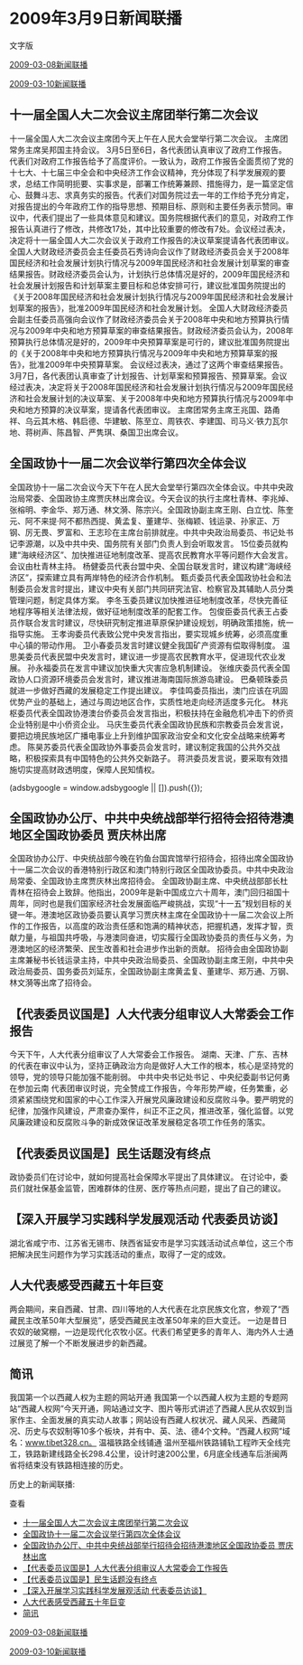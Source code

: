 







# 2009年3月9日新闻联播
 文字版








[2009-03-08新闻联播](/xinwenlianbo/20090308)


[2009-03-10新闻联播](/xinwenlianbo/20090310)





## 十一届全国人大二次会议主席团举行第二次会议


十一届全国人大二次会议主席团今天上午在人民大会堂举行第二次会议。
主席团常务主席吴邦国主持会议。 
3月5日至6日，各代表团认真审议了政府工作报告。代表们对政府工作报告给予了高度评价。一致认为，政府工作报告全面贯彻了党的十七大、十七届三中全会和中央经济工作会议精神，充分体现了科学发展观的要求，总结工作简明扼要、实事求是，部署工作统筹兼顾、措施得力，是一篇坚定信心、鼓舞斗志、求真务实的报告。代表们对国务院过去一年的工作给予充分肯定，对报告提出的今年政府工作的指导思想、预期目标、原则和主要任务表示赞同。审议中，代表们提出了一些具体意见和建议。国务院根据代表们的意见，对政府工作报告认真进行了修改，共修改17处，其中比较重要的修改有7处。会议经过表决，决定将十一届全国人大二次会议关于政府工作报告的决议草案提请各代表团审议。 
全国人大财政经济委员会主任委员石秀诗向会议作了财政经济委员会关于2008年国民经济和社会发展计划执行情况与2009年国民经济和社会发展计划草案的审查结果报告。财政经济委员会认为，计划执行总体情况是好的，2009年国民经济和社会发展计划报告和计划草案主要目标和总体安排可行，建议批准国务院提出的《关于2008年国民经济和社会发展计划执行情况与2009年国民经济和社会发展计划草案的报告》，批准2009年国民经济和社会发展计划。 
全国人大财政经济委员会副主任委员高强向会议作了财政经济委员会关于2008年中央和地方预算执行情况与2009年中央和地方预算草案的审查结果报告。财政经济委员会认为，2008年预算执行总体情况是好的，2009年中央预算草案是可行的，建议批准国务院提出的《关于2008年中央和地方预算执行情况与2009年中央和地方预算草案的报告》，批准2009年中央预算草案。 
会议经过表决，通过了这两个审查结果报告。 
3月7日，各代表团认真审查了计划报告、计划草案和预算报告、预算草案。会议经过表决，决定将关于2008年国民经济和社会发展计划执行情况与2009年国民经济和社会发展计划的决议草案、关于2008年中央和地方预算执行情况与2009年中央和地方预算的决议草案，提请各代表团审议。
主席团常务主席王兆国、路甬祥、乌云其木格、韩启德、华建敏、陈至立、周铁农、李建国、司马义·铁力瓦尔地、蒋树声、陈昌智、严隽琪、桑国卫出席会议。


## 全国政协十一届二次会议举行第四次全体会议


全国政协十一届二次会议今天下午在人民大会堂举行第四次全体会议。中共中央政治局常委、全国政协主席贾庆林出席会议。今天会议的执行主席杜青林、李兆焯、张榕明、李金华、郑万通、林文漪、陈宗兴。全国政协副主席王刚、白立忱、陈奎元、阿不来提·阿不都热西提、黄孟复、董建华、张梅颖、钱运录、孙家正、万钢、厉无畏、罗富和、王志珍在主席台前排就座。中共中央政治局委员、书记处书记李源潮，以及中共中央、国务院有关部门负责人到会听取发言。
15位委员就构建“海峡经济区”、加快推进征地制度改革、提高农民教育水平等问题作大会发言。会议由杜青林主持。
杨健委员代表台盟中央、全国台联发言时，建议构建“海峡经济区”，探索建立具有两岸特色的经济合作机制。
甄贞委员代表全国政协社会和法制委员会发言时提出，建议中央有关部门共同研究法官、检察官及其辅助人员分类管理问题，制定具体方案。
李冬玉委员建议加快推进征地制度改革，尽快完善征地程序等相关法律法规，做好征地制度改革的配套工作。
包俊臣委员代表王占委员作联合发言时建议，尽快研究制定推进草原保护建设规划，明确政策措施，统一指导实施。
王孝询委员代表致公党中央发言指出，要实现城乡统筹，必须高度重中心镇的带动作用。
卫小春委员发言时建议健全我国矿产资源有偿取得制度。
温思美委员代表民盟中央发言时，建议进一步提高农民教育水平，促进现代农业发展。
孙永福委员在发言中建议加快重大灾害应急机制建设。
张维庆委员代表全国政协人口资源环境委员会发言时，建议推进海南国际旅游岛建设。
巴桑顿珠委员就进一步做好西藏的发展稳定工作提出建议。
李佳鸣委员指出，澳门应该在巩固优势产业的基础上，通过与周边地区合作，实质性地走向经济适度多元化。
林兆枢委员代表全国政协港澳台侨委员会发言指出，积极扶持在金融危机冲击下的侨资企业特别是中小侨资企业。
马庆生委员代表全国政协民族和宗教委员会发言说，要把边境民族地区广播电事业上升到维护国家政治安全和文化安全战略来统筹考虑。
陈昊苏委员代表全国政协外事委员会发言时，建议制定我国的公共外交战略，积极探索具有中国特色的公共外交新路子。
蒋洪委员发言说，要采取有效措施切实提高财政透明度，保障人民知情权。





 (adsbygoogle = window.adsbygoogle || []).push({});

 
## 全国政协办公厅、中共中央统战部举行招待会招待港澳地区全国政协委员 贾庆林出席


全国政协办公厅、中央统战部今晚在钓鱼台国宾馆举行招待会，招待出席全国政协十一届二次会议的香港特别行政区和澳门特别行政区全国政协委员。中共中央政治局常委、全国政协主席贾庆林出席招待会。
全国政协副主席、中央统战部部长杜青林在招待会上致辞。他指出，2009年是新中国成立六十周年，澳门回归祖国十周年，同时也是我们国家经济社会发展面临严峻挑战，实现“十一五”规划目标的关键一年。港澳地区政协委员要认真学习贾庆林主席在全国政协十一届二次会议上所作的工作报告，以高度的政治责任感和饱满的精神状态，把握机遇，发挥才智，贡献力量，与祖国共呼吸，与港澳同奋进，切实履行全国政协委员的责任与义务，为港澳地区的经济繁荣、民生改善和社会进步作出新的贡献。
招待会由全国政协副主席兼秘书长钱运录主持，中共中央政治局委员、全国政协副主席王刚，中共中央政治局委员、国务委员刘延东，全国政协副主席黄孟复、董建华、郑万通、万钢、林文漪等出席了招待会。


## 【代表委员议国是】人大代表分组审议人大常委会工作报告


今天下午，人大代表分组审议了人大常委会工作报告。
湖南、天津、广东、吉林的代表在审议中认为，坚持正确政治方向是做好人大工作的根本，核心是坚持党的领导，党的领导只能加强不能削弱。
中共中央书记处书记 、中央纪委副书记何勇在参加云南 代表团审议时说，完全赞成工作报告，今年形势严峻，任务繁重，必须紧紧围绕党和国家的中心工作深入开展党风廉政建设和反腐败斗争。要严明党的纪律，加强作风建设，严肃查办案件，纠正不正之风，推进改革，强化监督。以党风廉政建设和反腐败斗争的新成效保证改革发展稳定各项工作任务的落实。


## 【代表委员议国是】民生话题没有终点


政协委员们在讨论中，就如何提高社会保障水平提出了具体建议。
在讨论中，委员们就社保基金监管，困难群体的住房、医疗等热点问题，提出了自己的建议。


## 【深入开展学习实践科学发展观活动 代表委员访谈】


湖北省咸宁市、江苏省无锡市、陕西省延安市是学习实践活动试点单位，这三个市把解决民生问题作为学习实践活动的重点，取得了一定的成效。


## 人大代表感受西藏五十年巨变


两会期间，来自西藏、甘肃、四川等地的人大代表在北京民族文化宫，参观了“西藏民主改革50年大型展览”，感受西藏民主改革50年来的巨大变迁。
一边是昔日农奴的破窝棚，一边是现代化农牧小区。代表们希望更多的青年人、海内外人士通过展览了解一个不断发展进步的新西藏。


## 简讯


我国第一个以西藏人权为主题的网站开通
我国第一个以西藏人权为主题的专题网站“西藏人权网”今天开通，网站通过文字、图片等形式讲述了西藏人民从农奴到当家作主、全面发展的真实动人故事；网站设有西藏人权状况、藏人风采、西藏简况、历史与农奴制等10多个板块，并有中、英、法、德4个文种。“西藏人权网”域名：www.tibet328.cn。
温福铁路全线铺通
温州至福州铁路铺轨工程昨天全线完工，铁路新建线路全长298.4公里，设计时速200公里，6月底全线通车后浙闽两省将结束没有铁路相连接的历史。






历史上的新闻联播:

 查看
 

* [十一届全国人大二次会议主席团举行第二次会议](#十一届全国人大二次会议主席团举行第二次会议)
* [全国政协十一届二次会议举行第四次全体会议](#全国政协十一届二次会议举行第四次全体会议)
* [全国政协办公厅、中共中央统战部举行招待会招待港澳地区全国政协委员 贾庆林出席](#全国政协办公厅、中共中央统战部举行招待会招待港澳地区全国政协委员-贾庆林出席)
* [【代表委员议国是】人大代表分组审议人大常委会工作报告](#【代表委员议国是】人大代表分组审议人大常委会工作报告)
* [【代表委员议国是】民生话题没有终点](#【代表委员议国是】民生话题没有终点)
* [【深入开展学习实践科学发展观活动 代表委员访谈】](#【深入开展学习实践科学发展观活动-代表委员访谈】)
* [人大代表感受西藏五十年巨变](#人大代表感受西藏五十年巨变)
* [简讯](#简讯)






[2009-03-08新闻联播](/xinwenlianbo/20090308)


[2009-03-10新闻联播](/xinwenlianbo/20090310)



